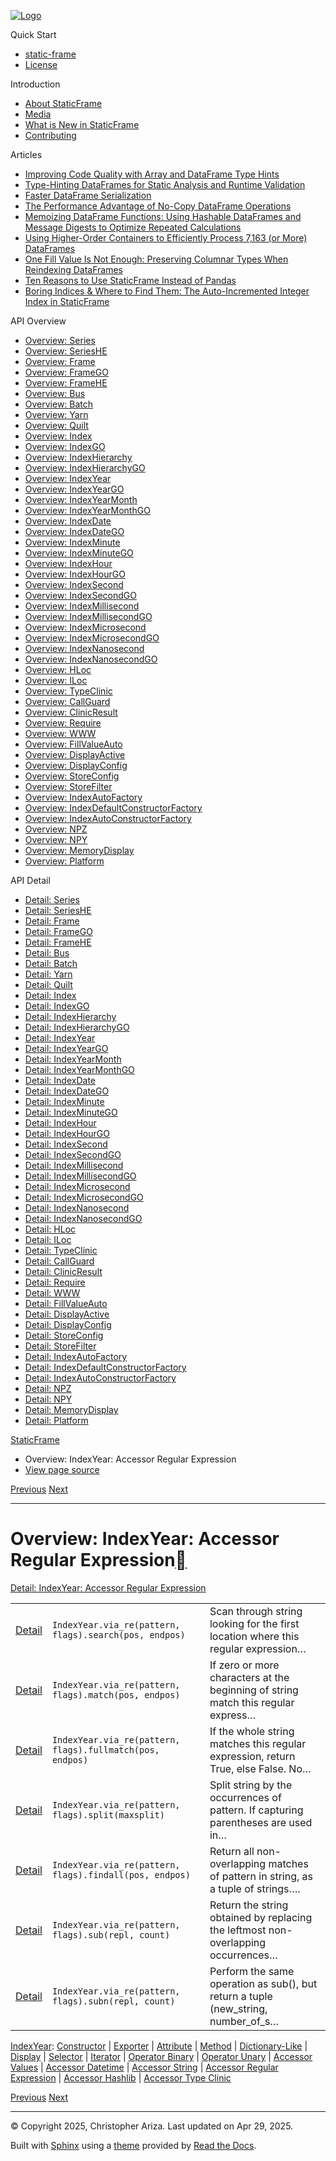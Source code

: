 [![Logo](../_static/sf-logo-web_icon-small.png)](../index.md)

Quick Start

* [static-frame](../readme.md)
* [License](../license.md)

Introduction

* [About StaticFrame](../intro.md)
* [Media](../intro.md#media)
* [What is New in StaticFrame](../new.md)
* [Contributing](../contributing.md)

Articles

* [Improving Code Quality with Array and DataFrame Type Hints](../articles/guard.md)
* [Type-Hinting DataFrames for Static Analysis and Runtime Validation](../articles/ftyping.md)
* [Faster DataFrame Serialization](../articles/serialize.md)
* [The Performance Advantage of No-Copy DataFrame Operations](../articles/no_copy.md)
* [Memoizing DataFrame Functions: Using Hashable DataFrames and Message Digests to Optimize Repeated Calculations](../articles/hash.md)
* [Using Higher-Order Containers to Efficiently Process 7,163 (or More) DataFrames](../articles/uhoc.md)
* [One Fill Value Is Not Enough: Preserving Columnar Types When Reindexing DataFrames](../articles/fill_value.md)
* [Ten Reasons to Use StaticFrame Instead of Pandas](../articles/upgrade.md)
* [Boring Indices & Where to Find Them: The Auto-Incremented Integer Index in StaticFrame](../articles/aiii.md)

API Overview

* [Overview: Series](series.md)
* [Overview: SeriesHE](series_he.md)
* [Overview: Frame](frame.md)
* [Overview: FrameGO](frame_go.md)
* [Overview: FrameHE](frame_he.md)
* [Overview: Bus](bus.md)
* [Overview: Batch](batch.md)
* [Overview: Yarn](yarn.md)
* [Overview: Quilt](quilt.md)
* [Overview: Index](index.md)
* [Overview: IndexGO](index_go.md)
* [Overview: IndexHierarchy](index_hierarchy.md)
* [Overview: IndexHierarchyGO](index_hierarchy_go.md)
* [Overview: IndexYear](index_year.md)
* [Overview: IndexYearGO](index_year_go.md)
* [Overview: IndexYearMonth](index_year_month.md)
* [Overview: IndexYearMonthGO](index_year_month_go.md)
* [Overview: IndexDate](index_date.md)
* [Overview: IndexDateGO](index_date_go.md)
* [Overview: IndexMinute](index_minute.md)
* [Overview: IndexMinuteGO](index_minute_go.md)
* [Overview: IndexHour](index_hour.md)
* [Overview: IndexHourGO](index_hour_go.md)
* [Overview: IndexSecond](index_second.md)
* [Overview: IndexSecondGO](index_second_go.md)
* [Overview: IndexMillisecond](index_millisecond.md)
* [Overview: IndexMillisecondGO](index_millisecond_go.md)
* [Overview: IndexMicrosecond](index_microsecond.md)
* [Overview: IndexMicrosecondGO](index_microsecond_go.md)
* [Overview: IndexNanosecond](index_nanosecond.md)
* [Overview: IndexNanosecondGO](index_nanosecond_go.md)
* [Overview: HLoc](hloc.md)
* [Overview: ILoc](iloc.md)
* [Overview: TypeClinic](type_clinic.md)
* [Overview: CallGuard](call_guard.md)
* [Overview: ClinicResult](clinic_result.md)
* [Overview: Require](require.md)
* [Overview: WWW](www.md)
* [Overview: FillValueAuto](fill_value_auto.md)
* [Overview: DisplayActive](display_active.md)
* [Overview: DisplayConfig](display_config.md)
* [Overview: StoreConfig](store_config.md)
* [Overview: StoreFilter](store_filter.md)
* [Overview: IndexAutoFactory](index_auto_factory.md)
* [Overview: IndexDefaultConstructorFactory](index_default_constructor_factory.md)
* [Overview: IndexAutoConstructorFactory](index_auto_constructor_factory.md)
* [Overview: NPZ](npz.md)
* [Overview: NPY](npy.md)
* [Overview: MemoryDisplay](memory_display.md)
* [Overview: Platform](platform.md)

API Detail

* [Detail: Series](../api_detail/series.md)
* [Detail: SeriesHE](../api_detail/series_he.md)
* [Detail: Frame](../api_detail/frame.md)
* [Detail: FrameGO](../api_detail/frame_go.md)
* [Detail: FrameHE](../api_detail/frame_he.md)
* [Detail: Bus](../api_detail/bus.md)
* [Detail: Batch](../api_detail/batch.md)
* [Detail: Yarn](../api_detail/yarn.md)
* [Detail: Quilt](../api_detail/quilt.md)
* [Detail: Index](../api_detail/index.md)
* [Detail: IndexGO](../api_detail/index_go.md)
* [Detail: IndexHierarchy](../api_detail/index_hierarchy.md)
* [Detail: IndexHierarchyGO](../api_detail/index_hierarchy_go.md)
* [Detail: IndexYear](../api_detail/index_year.md)
* [Detail: IndexYearGO](../api_detail/index_year_go.md)
* [Detail: IndexYearMonth](../api_detail/index_year_month.md)
* [Detail: IndexYearMonthGO](../api_detail/index_year_month_go.md)
* [Detail: IndexDate](../api_detail/index_date.md)
* [Detail: IndexDateGO](../api_detail/index_date_go.md)
* [Detail: IndexMinute](../api_detail/index_minute.md)
* [Detail: IndexMinuteGO](../api_detail/index_minute_go.md)
* [Detail: IndexHour](../api_detail/index_hour.md)
* [Detail: IndexHourGO](../api_detail/index_hour_go.md)
* [Detail: IndexSecond](../api_detail/index_second.md)
* [Detail: IndexSecondGO](../api_detail/index_second_go.md)
* [Detail: IndexMillisecond](../api_detail/index_millisecond.md)
* [Detail: IndexMillisecondGO](../api_detail/index_millisecond_go.md)
* [Detail: IndexMicrosecond](../api_detail/index_microsecond.md)
* [Detail: IndexMicrosecondGO](../api_detail/index_microsecond_go.md)
* [Detail: IndexNanosecond](../api_detail/index_nanosecond.md)
* [Detail: IndexNanosecondGO](../api_detail/index_nanosecond_go.md)
* [Detail: HLoc](../api_detail/hloc.md)
* [Detail: ILoc](../api_detail/iloc.md)
* [Detail: TypeClinic](../api_detail/type_clinic.md)
* [Detail: CallGuard](../api_detail/call_guard.md)
* [Detail: ClinicResult](../api_detail/clinic_result.md)
* [Detail: Require](../api_detail/require.md)
* [Detail: WWW](../api_detail/www.md)
* [Detail: FillValueAuto](../api_detail/fill_value_auto.md)
* [Detail: DisplayActive](../api_detail/display_active.md)
* [Detail: DisplayConfig](../api_detail/display_config.md)
* [Detail: StoreConfig](../api_detail/store_config.md)
* [Detail: StoreFilter](../api_detail/store_filter.md)
* [Detail: IndexAutoFactory](../api_detail/index_auto_factory.md)
* [Detail: IndexDefaultConstructorFactory](../api_detail/index_default_constructor_factory.md)
* [Detail: IndexAutoConstructorFactory](../api_detail/index_auto_constructor_factory.md)
* [Detail: NPZ](../api_detail/npz.md)
* [Detail: NPY](../api_detail/npy.md)
* [Detail: MemoryDisplay](../api_detail/memory_display.md)
* [Detail: Platform](../api_detail/platform.md)

[StaticFrame](../index.md)

* Overview: IndexYear: Accessor Regular Expression
* [View page source](../_sources/api_overview/index_year-accessor_regular_expression.rst.txt)

[Previous](index_year-accessor_string.md "Overview: IndexYear: Accessor String")
[Next](index_year-accessor_hashlib.md "Overview: IndexYear: Accessor Hashlib")

---

# Overview: IndexYear: Accessor Regular Expression[](#overview-indexyear-accessor-regular-expression "Link to this heading")

[Detail: IndexYear: Accessor Regular Expression](../api_detail/index_year-accessor_regular_expression.md#api-detail-indexyear-accessor-regular-expression)

|  |  |  |
| --- | --- | --- |
| [Detail](../api_detail/index_year-accessor_regular_expression.md#api-sig-indexyear-via-re-search) | `IndexYear.via_re(pattern, flags).search(pos, endpos)` | Scan through string looking for the first location where this regular expression… |
| [Detail](../api_detail/index_year-accessor_regular_expression.md#api-sig-indexyear-via-re-match) | `IndexYear.via_re(pattern, flags).match(pos, endpos)` | If zero or more characters at the beginning of string match this regular express… |
| [Detail](../api_detail/index_year-accessor_regular_expression.md#api-sig-indexyear-via-re-fullmatch) | `IndexYear.via_re(pattern, flags).fullmatch(pos, endpos)` | If the whole string matches this regular expression, return True, else False. No… |
| [Detail](../api_detail/index_year-accessor_regular_expression.md#api-sig-indexyear-via-re-split) | `IndexYear.via_re(pattern, flags).split(maxsplit)` | Split string by the occurrences of pattern. If capturing parentheses are used in… |
| [Detail](../api_detail/index_year-accessor_regular_expression.md#api-sig-indexyear-via-re-findall) | `IndexYear.via_re(pattern, flags).findall(pos, endpos)` | Return all non-overlapping matches of pattern in string, as a tuple of strings…. |
| [Detail](../api_detail/index_year-accessor_regular_expression.md#api-sig-indexyear-via-re-sub) | `IndexYear.via_re(pattern, flags).sub(repl, count)` | Return the string obtained by replacing the leftmost non-overlapping occurrences… |
| [Detail](../api_detail/index_year-accessor_regular_expression.md#api-sig-indexyear-via-re-subn) | `IndexYear.via_re(pattern, flags).subn(repl, count)` | Perform the same operation as sub(), but return a tuple (new\_string, number\_of\_s… |

[IndexYear](index_year.md#api-overview-indexyear): [Constructor](index_year-constructor.md#api-overview-indexyear-constructor) | [Exporter](index_year-exporter.md#api-overview-indexyear-exporter) | [Attribute](index_year-attribute.md#api-overview-indexyear-attribute) | [Method](index_year-method.md#api-overview-indexyear-method) | [Dictionary-Like](index_year-dictionary_like.md#api-overview-indexyear-dictionary-like) | [Display](index_year-display.md#api-overview-indexyear-display) | [Selector](index_year-selector.md#api-overview-indexyear-selector) | [Iterator](index_year-iterator.md#api-overview-indexyear-iterator) | [Operator Binary](index_year-operator_binary.md#api-overview-indexyear-operator-binary) | [Operator Unary](index_year-operator_unary.md#api-overview-indexyear-operator-unary) | [Accessor Values](index_year-accessor_values.md#api-overview-indexyear-accessor-values) | [Accessor Datetime](index_year-accessor_datetime.md#api-overview-indexyear-accessor-datetime) | [Accessor String](index_year-accessor_string.md#api-overview-indexyear-accessor-string) | [Accessor Regular Expression](#api-overview-indexyear-accessor-regular-expression) | [Accessor Hashlib](index_year-accessor_hashlib.md#api-overview-indexyear-accessor-hashlib) | [Accessor Type Clinic](index_year-accessor_type_clinic.md#api-overview-indexyear-accessor-type-clinic)

[Previous](index_year-accessor_string.md "Overview: IndexYear: Accessor String")
[Next](index_year-accessor_hashlib.md "Overview: IndexYear: Accessor Hashlib")

---

© Copyright 2025, Christopher Ariza.
Last updated on Apr 29, 2025.

Built with [Sphinx](https://www.sphinx-doc.org/) using a
[theme](https://github.com/readthedocs/sphinx_rtd_theme)
provided by [Read the Docs](https://readthedocs.org).